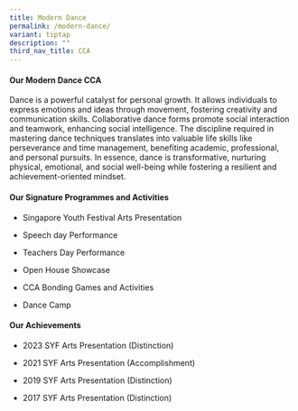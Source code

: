 ```yaml
---
title: Modern Dance
permalink: /modern-dance/
variant: tiptap
description: ""
third_nav_title: CCA
---
```

<h4><strong>Our Modern Dance CCA</strong></h4>
<p>Dance is a powerful catalyst for personal growth. It allows individuals
to express emotions and ideas through movement, fostering creativity and
communication skills. Collaborative dance forms promote social interaction
and teamwork, enhancing social intelligence. The discipline required in
mastering dance techniques translates into valuable life skills like perseverance
and time management, benefiting academic, professional, and personal pursuits.
In essence, dance is transformative, nurturing physical, emotional, and
social well-being while fostering a resilient and achievement-oriented
mindset.</p>
<h4><strong>Our Signature Programmes and Activities</strong></h4>
<ul data-tight="true" class="tight">
<li>
<p>Singapore Youth Festival Arts Presentation&nbsp;</p>
</li>
<li>
<p>Speech day Performance</p>
</li>
<li>
<p>Teachers Day Performance&nbsp;</p>
</li>
<li>
<p>Open House Showcase</p>
</li>
<li>
<p>CCA Bonding Games and Activities</p>
</li>
<li>
<p>Dance Camp&nbsp;</p>
</li>
</ul>
<h4><strong>Our Achievements</strong></h4>
<ul data-tight="true" class="tight">
<li>
<p>2023 SYF Arts Presentation (Distinction)</p>
</li>
<li>
<p>2021 SYF Arts Presentation (Accomplishment)</p>
</li>
<li>
<p>2019 SYF Arts Presentation (Distinction)</p>
</li>
<li>
<p>2017 SYF Arts Presentation (Distinction)</p>
</li>
</ul>
<p></p>